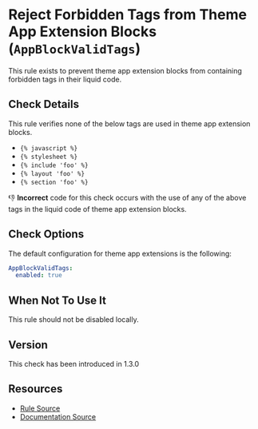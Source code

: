 # Reject Forbidden Tags from Theme App Extension Blocks (`AppBlockValidTags`)

This rule exists to prevent theme app extension blocks from containing forbidden tags in their liquid code.

## Check Details

This rule verifies none of the below tags are used in theme app extension blocks.

- `{% javascript %}`
- `{% stylesheet %}`
- `{% include 'foo' %}`
- `{% layout 'foo' %}`
- `{% section 'foo' %}`

:-1: **Incorrect** code for this check occurs with the use of any of the above tags in the liquid code of theme app extension blocks.

## Check Options

The default configuration for theme app extensions is the following:

```yaml
AppBlockValidTags:
  enabled: true
```

## When Not To Use It

This rule should not be disabled locally.

## Version

This check has been introduced in 1.3.0

## Resources

- [Rule Source][codesource]
- [Documentation Source][docsource]

[codesource]: /lib/theme_check/checks/app_block_valid_tags.rb
[docsource]: /docs/checks/app_block_valid_tags.md
